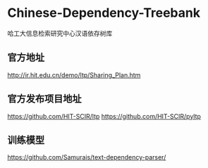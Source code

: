 # Chinese-Dependency-Treebank

哈工大信息检索研究中心汉语依存树库


## 官方地址
http://ir.hit.edu.cn/demo/ltp/Sharing_Plan.htm

## 官方发布项目地址
https://github.com/HIT-SCIR/ltp
https://github.com/HIT-SCIR/pyltp

## 训练模型
https://github.com/Samurais/text-dependency-parser/

